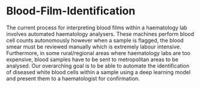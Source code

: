# Blood-Film-Identification

The current process for interpreting blood films within a haematology lab involves automated haematology analysers. These machines perform blood cell counts autonomously however when a sample is flagged, the blood smear must be reviewed manually which is extremely labour intensive. Furthermore, in some rural/regional areas where haematology labs are too expensive, blood samples have to be sent to metropolitan areas to be analysed. Our overarching goal is to be able to automate the identification of diseased white blood cells within a sample using a deep learning model and present them to a haematologist for confirmation. 

